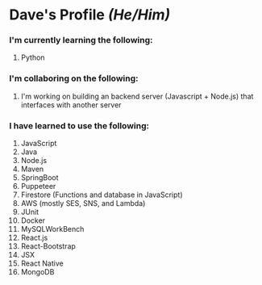 # Dave's Profile *(He/Him)*

### I'm currently learning the following:
1. Python


### I'm collaboring on the following:
1. I'm working on building an backend server (Javascript + Node.js) that interfaces with another server

### I have learned to use the following:
1. JavaScript
2. Java
3. Node.js
4. Maven
5. SpringBoot
6. Puppeteer
7. Firestore (Functions and database in JavaScript)
8. AWS (mostly SES, SNS, and Lambda)
9. JUnit
10. Docker
11. MySQLWorkBench
12. React.js
13. React-Bootstrap
14. JSX
15. React Native
16. MongoDB
